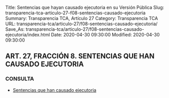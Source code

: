 Title: Sentencias que hayan causado ejecutoria en su Versión Pública
Slug: transparencia-tca-articulo-27-f08-sentencias-causado-ejecutoria
Summary: Transparencia TCA, Artículo 27
Category: Transparencia TCA
URL: transparencia-tca/articulo-27/f08-sentencias-causado-ejecutoria/
Save_As: transparencia-tca/articulo-27/f08-sentencias-causado-ejecutoria/index.html
Date: 2020-04-30 09:30:00
Modified: 2020-04-30 09:30:00


## ART. 27, FRACCIÓN 8. SENTENCIAS QUE HAN CAUSADO EJECUTORIA

### CONSULTA

- [Sentencias que han causado ejecutoria](https://www.pjecz.gob.mx/consultas/sentencias/)



